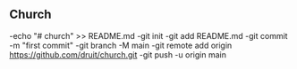 ## Church ##

-echo "# church" >> README.md
-git init
-git add README.md
-git commit -m "first commit"
-git branch -M main
-git remote add origin https://github.com/druit/church.git
-git push -u origin main
